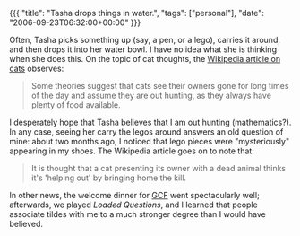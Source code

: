 {{{
  "title": "Tasha drops things in water.",
  "tags": ["personal"],
  "date": "2006-09-23T06:32:00+00:00"
}}}

  Often, Tasha picks something up (say, a pen, or a lego), carries it around, and then drops it into her water bowl.  I have no idea what she is thinking when she does this.  On the topic of cat thoughts, the [Wikipedia article on cats](http://en.wikipedia.org/wiki/Cats) observes:

> Some theories suggest that cats see their owners gone for long times of the day and assume they are out hunting, as they always have plenty of food available.

I desperately hope that Tasha believes that I am out hunting (mathematics?).  In any case, seeing her carry the legos around answers an old question of mine: about two months ago, I noticed that lego pieces were "mysteriously" appearing in my shoes.  The Wikipedia article goes on to note that:

> It is thought that a cat presenting its owner with a dead animal thinks it's 'helping out' by bringing home the kill.

In other news, the welcome dinner for [GCF](http://ucgcf.org/) went spectacularly well; afterwards, we played *Loaded Questions*, and I learned that people associate tildes with me to a much stronger degree than I would have believed.



